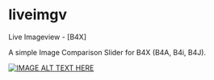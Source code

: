 # liveimgv
Live Imageview - [B4X]

A simple Image Comparison Slider for B4X (B4A, B4i, B4J).


[![IMAGE ALT TEXT HERE](https://img.youtube.com/vi/yroU4e4GtJg/0.jpg)](https://www.youtube.com/watch?v=yroU4e4GtJg)
 
